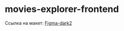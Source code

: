 # movies-explorer-frontend

Ссылка на макет: [Figma-dark2](https://www.figma.com/file/6FMWkB94wE7KTkcCgUXtnC/light-1?node-id=1%3A7932&mode=dev)